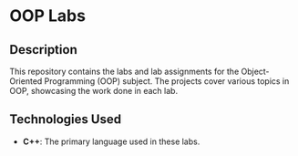 # OOP Labs

## Description
This repository contains the labs and lab assignments for the Object-Oriented Programming (OOP) subject. The projects cover various topics in OOP, showcasing the work done in each lab.

## Technologies Used
- **C++**: The primary language used in these labs.

